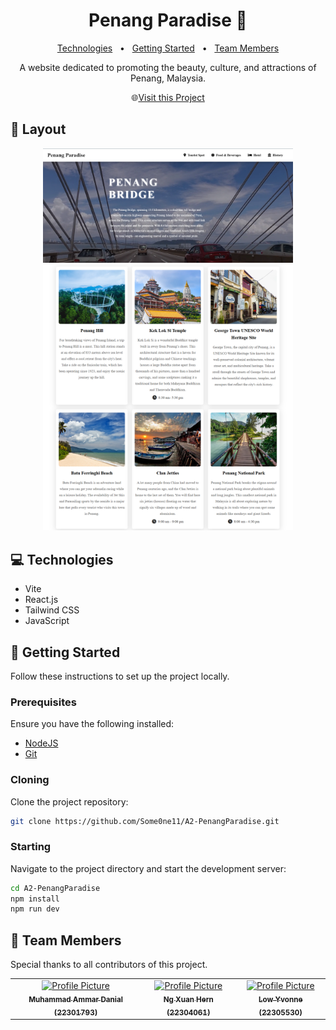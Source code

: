
<h1 align="center" style="font-weight: bold;">Penang Paradise 🌴</h1>

<p align="center">
<a href="#technologies">Technologies</a>
<span>&nbsp; • &nbsp;</span>
<a href="#started">Getting Started</a>
<span>&nbsp; • &nbsp;</span>
<a href="#team">Team Members</a>
</p>

<p align="center">A website dedicated to promoting the beauty, culture, and attractions of Penang, Malaysia.</p>

<p align="center">
🌐<a href="https://a2-penang-paradise.vercel.app/" target="_blank" rel="noopener noreferrer">Visit this Project</a>
</p>

<h2 id="layout">🎨 Layout</h2>

<p align="center">
<img src="public/preview1.png" alt="Penang Paradise Homepage" width="400px">
<img src="public/preview2.png" alt="Penang Attractions Page" width="400px">
</p>

<h2 id="technologies">💻 Technologies</h2>

- Vite
- React.js
- Tailwind CSS
- JavaScript

<h2 id="started">🚀 Getting Started</h2>

Follow these instructions to set up the project locally.

<h3>Prerequisites</h3>

Ensure you have the following installed:

- [NodeJS](https://nodejs.org/)
- [Git](https://git-scm.com/)

<h3>Cloning</h3>

Clone the project repository:

```bash
git clone https://github.com/Some0ne11/A2-PenangParadise.git
```

<h3>Starting</h3>

Navigate to the project directory and start the development server:

```bash
cd A2-PenangParadise
npm install
npm run dev
```

<h2 id="team">🤝 Team Members</h2>

<p>Special thanks to all contributors of this project.</p>
<table>
<tr>

<td align="center">
<a href="https://github.com/Some0ne11">
<img src="https://avatars.githubusercontent.com/u/122141550?v=4" width="100px;" alt="Profile Picture"/><br>
<sub>
<b>Muhammad Ammar Danial (22301793)</b>
</sub>
</a>
</td>

<td align="center">
<a href="https://github.com/#">
<img src="#" width="100px;" alt="Profile Picture"/><br>
<sub>
<b>Ng Xuan Hern (22304061)</b>
</sub>
</a>
</td>

<td align="center">
<a href="https://github.com/#">
<img src="#" width="100px;" alt="Profile Picture"/><br>
<sub>
<b>Low Yvonne (22305530)</b>
</sub>
</a>
</td>

</tr>
</table>
